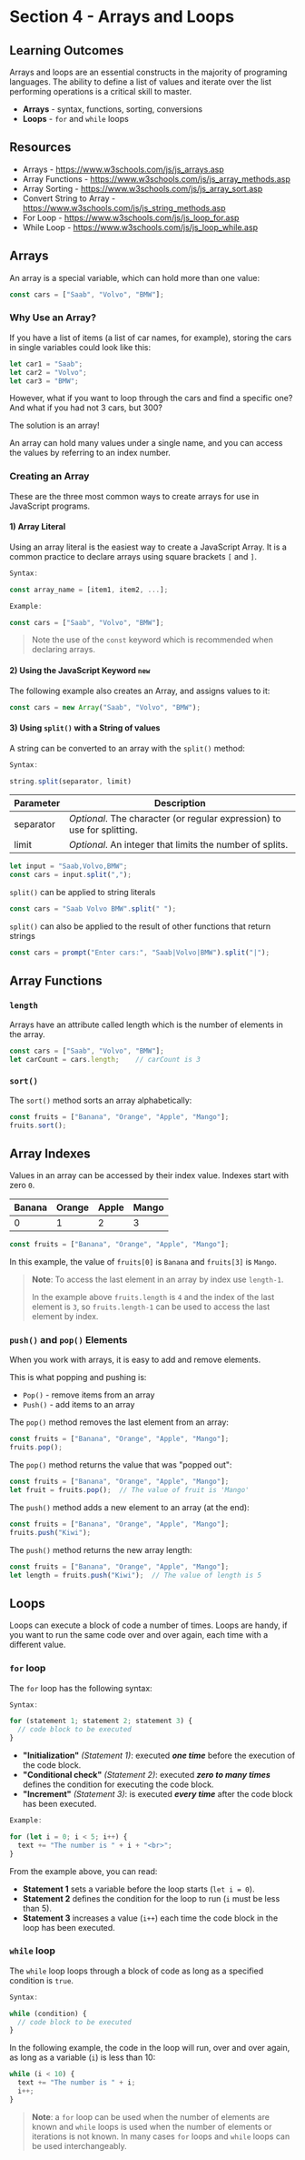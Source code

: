 # Section 4 - Arrays and Loops

## Learning Outcomes
Arrays and loops are an essential constructs in the majority of programing languages. The ability to define a list of values and iterate over the list performing operations is a critical skill to master.
- **Arrays** - syntax, functions, sorting, conversions
- **Loops** - `for` and `while` loops  

## Resources
- Arrays - <https://www.w3schools.com/js/js_arrays.asp>
- Array Functions - <https://www.w3schools.com/js/js_array_methods.asp>
- Array Sorting - <https://www.w3schools.com/js/js_array_sort.asp>
- Convert String to Array - <https://www.w3schools.com/js/js_string_methods.asp>
- For Loop -  <https://www.w3schools.com/js/js_loop_for.asp>
- While Loop - <https://www.w3schools.com/js/js_loop_while.asp>


## Arrays

An array is a special variable, which can hold more than one value:

```javascript
const cars = ["Saab", "Volvo", "BMW"];
```

### Why Use an Array?

If you have a list of items (a list of car names, for example), storing the cars in single variables could look like this:

```javascript
let car1 = "Saab";
let car2 = "Volvo";
let car3 = "BMW";
```

However, what if you want to loop through the cars and find a specific one? And what if you had not 3 cars, but 300?

The solution is an array!

An array can hold many values under a single name, and you can access the values by referring to an index number.       

### Creating an Array

These are the three most common ways to create arrays for use in JavaScript programs.

#### 1) Array Literal

Using an array literal is the easiest way to create a JavaScript Array. It is a common practice to declare arrays using square brackets `[` and `]`.

```javascript
Syntax:

const array_name = [item1, item2, ...];    
```
```javascript
Example:

const cars = ["Saab", "Volvo", "BMW"];
```

> Note the use of the `const` keyword which is recommended when declaring arrays.

#### 2) Using the JavaScript Keyword `new`

The following example also creates an Array, and assigns values to it:

```javascript
const cars = new Array("Saab", "Volvo", "BMW");
```

#### 3) Using `split()` with a String of values

A string can be converted to an array with the `split()` method:

```javascript
Syntax:

string.split(separator, limit)
```

| Parameter | Description                                                             |
|---|-------------------------------------------------------------------------|
| separator | *Optional*. The character (or regular expression) to use for splitting. |
| limit | *Optional*. An integer that limits the number of splits.                                                        |

```javascript
let input = "Saab,Volvo,BMW";
const cars = input.split(",");
```

`split()` can be applied to string literals

```javascript
const cars = "Saab Volvo BMW".split(" ");
```

`split()` can also be applied to the result of other functions that return strings

```javascript
const cars = prompt("Enter cars:", "Saab|Volvo|BMW").split("|");
```

## Array Functions

### `length`

Arrays have an attribute called length which is the number of elements in the array.

```javascript
const cars = ["Saab", "Volvo", "BMW"];
let carCount = cars.length;    // carCount is 3
```

### `sort()`

The `sort()` method sorts an array alphabetically:

```javascript
const fruits = ["Banana", "Orange", "Apple", "Mango"];
fruits.sort();
```

## Array Indexes

Values in an array can be accessed by their index value. Indexes start with zero `0`.


| Banana | Orange | Apple | Mango |
|--------|--------|-------|-------|
| 0      | 1      | 2     | 3     |

```javascript
const fruits = ["Banana", "Orange", "Apple", "Mango"];
```  

In this example, the value of `fruits[0]` is `Banana` and `fruits[3]` is `Mango`.

> **Note**: To access the last element in an array by index use `length-1`.  
>
> In the example above `fruits.length` is `4` and the index of the last element is `3`, so `fruits.length-1` can be used to access the last element by index.


### `push()` and `pop()` Elements

When you work with arrays, it is easy to add and remove elements.

This is what popping and pushing is:

- `Pop()` -  remove items from an array
- `Push()` - add items to an array

The `pop()` method removes the last element from an array:

```javascript
const fruits = ["Banana", "Orange", "Apple", "Mango"];
fruits.pop();
```

The `pop()` method returns the value that was "popped out":

```javascript
const fruits = ["Banana", "Orange", "Apple", "Mango"];
let fruit = fruits.pop();  // The value of fruit is 'Mango'
```

The `push()` method adds a new element to an array (at the end):

```javascript
const fruits = ["Banana", "Orange", "Apple", "Mango"];
fruits.push("Kiwi");
```

The `push()` method returns the new array length:

```javascript
const fruits = ["Banana", "Orange", "Apple", "Mango"];
let length = fruits.push("Kiwi");  // The value of length is 5
```

## Loops

Loops can execute a block of code a number of times. Loops are handy, if you want to run the same code over and over again, each time with a different value.

### `for` loop

The `for` loop has the following syntax:

```javascript
Syntax:

for (statement 1; statement 2; statement 3) {
  // code block to be executed
}
```

- **"Initialization"** *(Statement 1)*: executed ***one time*** before the execution of the code block.
- **"Conditional check"** *(Statement 2)*: executed ***zero to many times*** defines the condition for executing the code block.
- **"Increment"** *(Statement 3)*: is executed ***every time*** after the code block has been executed.

```javascript
Example:

for (let i = 0; i < 5; i++) {
  text += "The number is " + i + "<br>";
}
```

From the example above, you can read:

- **Statement 1** sets a variable before the loop starts (`let i = 0`).
- **Statement 2** defines the condition for the loop to run (`i` must be less than 5).
- **Statement 3** increases a value (`i++`) each time the code block in the loop has been executed.

### `while` loop

The `while` loop loops through a block of code as long as a specified condition is `true`.

```javascript
Syntax:

while (condition) {
  // code block to be executed
}
```

In the following example, the code in the loop will run, over and over again, as long as a variable (`i`) is less than 10:

```javascript
while (i < 10) {
  text += "The number is " + i;
  i++;
}
```

> **Note**: a `for` loop can be used when the number of elements are known and `while` loops is used when the number of elements or iterations is not known. In many cases `for` loops and `while` loops can be used interchangeably.
